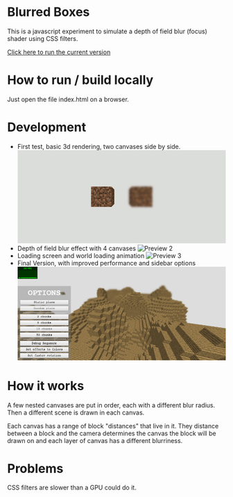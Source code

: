 # Blurred Boxes

This is a javascript experiment to simulate a depth of field blur (focus) shader using CSS filters.

[Click here to run the current version](http://guilherme-rossato.com/Blurred-Boxes/)

# How to run / build locally

Just open the file index.html on a browser.

# Development

 - First test, basic 3d rendering, two canvases side by side.
![Preview 1](https://github.com/GuilhermeRossato/Blurred-Boxes/blob/master/Images/preview1.gif?raw=true)
 - Depth of field blur effect with 4 canvases
![Preview 2](https://github.com/GuilhermeRossato/Blurred-Boxes/blob/master/Images/preview2.gif?raw=true)
 - Loading screen and world loading animation
![Preview 3](https://github.com/GuilhermeRossato/Blurred-Boxes/blob/master/Images/preview3.gif?raw=true)
 - Final Version, with improved performance and sidebar options
![Preview 4](https://github.com/GuilhermeRossato/Blurred-Boxes/blob/master/Images/preview4.png?raw=true)

# How it works

A few nested canvases are put in order, each with a different blur radius. Then a different scene is drawn in each canvas.

Each canvas has a range of block "distances" that live in it. They distance between a block and the camera determines the canvas the block will be drawn on and each layer of canvas has a different blurriness.

# Problems

CSS filters are slower than a GPU could do it.

